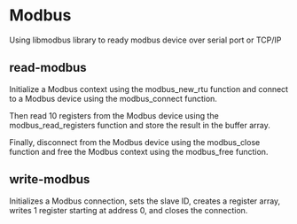 # Modbus
Using libmodbus library to ready modbus device over serial port or TCP/IP

## read-modbus

Initialize a Modbus context using the modbus_new_rtu function and connect to a Modbus device using the modbus_connect function. 

Then read 10 registers from the Modbus device using the modbus_read_registers function and store the result in the buffer array. 

Finally, disconnect from the Modbus device using the modbus_close function and free the Modbus context using the modbus_free function.

## write-modbus 

Initializes a Modbus connection, sets the slave ID, creates a register array, writes 1 register starting at address 0, and closes the connection.
